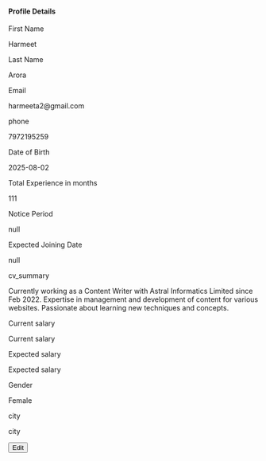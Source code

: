 <html>
    <head>
        <style>
            card{
                width: 40%;
            }
        </style>
    </head>
    <body>
        <div className="card bg-white dark:bg-white/[0.03]">
            <div className="flex flex-col gap-6 lg:flex-row lg:items-start lg:justify-between">
              <div>
                <h4 className="card-title">Profile Details</h4>
                <div className="grid grid-cols-1 gap-4 lg:grid-cols-2 lg:gap-7 2xl:gap-x-32">
                  <div>
                    <p className="subheader">First Name</p>
                    <p className="content">Harmeet</p>
                  </div>
                  <div>
                    <p className="subheader">Last Name</p>
                    <p className="content">Arora</p>
                  </div>
                  <div>
                    <p className="subheader">Email</p>
                    <p className="content">harmeeta2@gmail.com</p>
                  </div>
                  <div>
                    <p className="subheader">phone</p>
                    <p className="content">7972195259
                    </p>
                  </div>
                  <div>
                    <p className="subheader">Date of Birth</p>
                    <p className="content">2025-08-02
                    </p>
                  </div>
                  <div>
                    <p className="subheader">Total Experience in months</p>
                    <p className="content">111
                    </p>
                  </div>
                  <div>
                    <p className="subheader">Notice Period</p>
                    <p className="content">null</p>
                  </div>
                  <div>
                    <p className="subheader">Expected Joining Date</p>
                    <p className="content">null</p>
                  </div>
                  <div>
                    <p className="subheader">cv_summary</p>
                    <p className="content">Currently working as a Content Writer with Astral Informatics Limited since Feb 2022.
                         Expertise in management and development of content for various websites. Passionate about learning new techniques and concepts.</p>
                  </div>
                  <div>
                    <p className="subheader">Current salary</p>
                    <p className="content">Current salary</p>
                  </div>
                  <div>
                    <p className="subheader">Expected salary</p>
                    <p className="content">Expected salary</p>
                  </div>
                  <div>
                    <p className="subheader">Gender</p>
                    <p className="content">Female</p>
                  </div>
                  <div>
                    <p className="subheader">city</p>
                    <p className="content">city</p>
                  </div>
                </div>
              </div>
              <button onClick={openModal} className="edit-button">
                <PencilIcon className="w-5 h-5" />
                Edit
              </button>
            </div>
          </div>
    </body>
</html>
